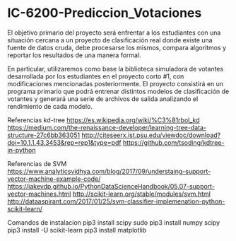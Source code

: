 # IC-6200-Prediccion_Votaciones
El objetivo primario del proyecto será enfrentar a los estudiantes con una situación cercana a un proyecto de clasificación real donde existe una fuente de datos cruda, debe procesarse los mismos, compara algoritmos y reportar los resultados de una manera formal.

En particular, utilizaremos como base la biblioteca simuladora de votantes desarrollada por los estudiantes en el proyecto corto #1, con modificaciones mencionadas posteriormente. El proyecto consistirá en un programa primario que podrá entrenar distintos modelos de clasificación de votantes y generará una serie de archivos de salida analizando el rendimiento de cada modelo.


Referencias kd-tree
https://es.wikipedia.org/wiki/%C3%81rbol_kd
https://medium.com/the-renaissance-developer/learning-tree-data-structure-27c6bb363051
http://citeseerx.ist.psu.edu/viewdoc/download?doi=10.1.1.43.3453&rep=rep1&type=pdf
https://github.com/tsoding/kdtree-in-python


Referencias de SVM
https://www.analyticsvidhya.com/blog/2017/09/understaing-support-vector-machine-example-code/
https://jakevdp.github.io/PythonDataScienceHandbook/05.07-support-vector-machines.html
http://scikit-learn.org/stable/modules/svm.html
http://dataaspirant.com/2017/01/25/svm-classifier-implemenation-python-scikit-learn/




Comandos de instalacion
pip3 install scipy
sudo pip3 install numpy scipy
pip3 install -U scikit-learn
pip3 install matplotlib


